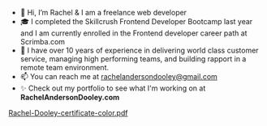 - 👋 Hi, I’m Rachel & I am a freelance web developer
- 🎓 I completed the Skillcrush Frontend Developer Bootcamp last year and I am currently enrolled in the Frontend developer career path at Scrimba.com
- 🌱 I have over 10 years of experience in delivering world class customer service, managing high performing teams, and building rapport in a remote team environment. 
- 📫 You can reach me at rachelandersondooley@gmail.com
- ✨ Check out my portfolio to see what I'm working on at **RachelAndersonDooley.com**

<!---
Rae1821/Rae1821 is a ✨ special ✨ repository because its `README.md` (this file) appears on your GitHub profile.
You can click the Preview link to take a look at your changes.
--->
[Rachel-Dooley-certificate-color.pdf](https://github.com/Rae1821/Rae1821/files/8872853/Rachel-Dooley-certificate-color.pdf)
